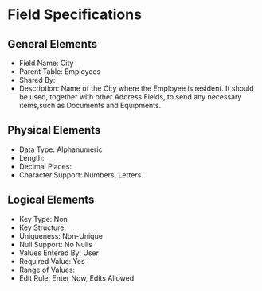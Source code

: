 # Field Specifications

## General Elements

- Field Name: City
- Parent Table: Employees
- Shared By: 
- Description: Name of the City where the Employee is resident. It should be used, together with other Address Fields, to send any necessary items,such as Documents and Equipments.

## Physical Elements

- Data Type: Alphanumeric
- Length: 
- Decimal Places: 
- Character Support: Numbers, Letters 

## Logical Elements

- Key Type: Non
- Key Structure: 
- Uniqueness: Non-Unique
- Null Support: No Nulls
- Values Entered By: User
- Required Value: Yes
- Range of Values: 
- Edit Rule: Enter Now, Edits Allowed
